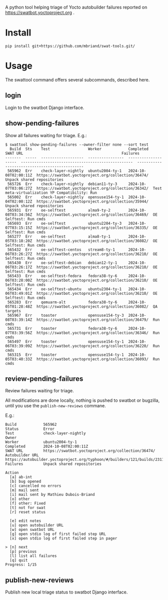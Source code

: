 A python tool helping triage of Yocto autobuilder failures reported on
https://swatbot.yoctoproject.org .

# Install

`pip install git+https://github.com/mbriand/swat-tools.git/`

# Usage

The swattool command offers several subcommands, described here.

## login

Login to the swatbot Django interface.

## show-pending-failures

Show all failures waiting for triage. E.g.:

```
$ swattool show-pending-failures --owner-filter none --sort test
  Build  Sts    Test                 Worker            Completed             SWAT URL                                            Failures
-------  -----  -------------------  ----------------  --------------------  --------------------------------------------------  ----------------------------------------------
 565962  Err    check-layer-nightly  ubuntu2004-ty-1   2024-10-08T02:00:11Z  https://swatbot.yoctoproject.org/collection/36474/  Unpack shared repositories
 565726  Err    check-layer-nightly  debian11-ty-3     2024-10-07T03:06:27Z  https://swatbot.yoctoproject.org/collection/36342/  Test meta-virtualization YP Compatibility: Run
 565002  Err    check-layer-nightly  opensuse154-ty-1  2024-10-04T02:00:12Z  https://swatbot.yoctoproject.org/collection/35944/  Unpack shared repositories
 565931  Err    oe-selftest          alma9-ty-2        2024-10-08T03:34:56Z  https://swatbot.yoctoproject.org/collection/36469/  OE Selftest: Run cmds
 565693  Err    oe-selftest          ubuntu2204-ty-3   2024-10-07T03:15:15Z  https://swatbot.yoctoproject.org/collection/36335/  OE Selftest: Run cmds
 565277  Err    oe-selftest          alma8-ty-1        2024-10-05T03:18:20Z  https://swatbot.yoctoproject.org/collection/36082/  OE Selftest: Run cmds
 565432  Err    oe-selftest-centos   stream8-ty-1      2024-10-06T03:26:27Z  https://swatbot.yoctoproject.org/collection/36210/  OE Selftest: Run cmds
 565430  Err    oe-selftest-debian   debian12-ty-1     2024-10-06T03:26:17Z  https://swatbot.yoctoproject.org/collection/36210/  OE Selftest: Run cmds
 565433  Err    oe-selftest-fedora   fedora38-ty-6     2024-10-06T03:28:00Z  https://swatbot.yoctoproject.org/collection/36210/  OE Selftest: Run cmds
 565434  Err    oe-selftest-ubuntu   ubuntu2304-ty-1   2024-10-06T03:49:01Z  https://swatbot.yoctoproject.org/collection/36210/  OE Selftest: Run cmds
 565283  Err    qemuarm-alt          fedora38-ty-6     2024-10-05T01:28:48Z  https://swatbot.yoctoproject.org/collection/36082/  QA targets
 565967  Err    toaster              opensuse154-ty-3  2024-10-08T03:39:14Z  https://swatbot.yoctoproject.org/collection/36479/  Run cmds
 565731  Err    toaster              fedora38-ty-6     2024-10-07T03:39:56Z  https://swatbot.yoctoproject.org/collection/36346/  Run cmds
 565497  Err    toaster              opensuse154-ty-1  2024-10-06T03:39:09Z  https://swatbot.yoctoproject.org/collection/36220/  Run cmds
 565315  Err    toaster              opensuse154-ty-1  2024-10-05T03:40:33Z  https://swatbot.yoctoproject.org/collection/36093/  Run cmds
```

## review-pending-failures

Review failures waiting for triage.

All modifications are done locally, nothing is pushed to swatbot or bugzilla,
until you use the `publish-new-reviews` commane.

E.g.:

```
Build            565962
Status           Error
Test             check-layer-nightly
Owner
Worker           ubuntu2004-ty-1
Completed        2024-10-08T02:00:11Z
SWAT URL         https://swatbot.yoctoproject.org/collection/36474/
Autobuilder URL  https://autobuilder.yoctoproject.org/typhoon/#/builders/121/builds/2311
Failures         Unpack shared repositories

Action
  [a] ab-int
  [b] bug opened
  [c] cancelled no errors
  [m] mail sent
  [i] mail sent by Mathieu Dubois-Briand
  [o] other
  [f] other: Fixed
  [t] not for swat
  [r] reset status

  [e] edit notes
  [u] open autobuilder URL
  [w] open swatbot URL
  [g] open stdio log of first failed step URL
  [x] open stdio log of first failed step in pager

> [n] next
  [p] previous
  [l] list all failures
  [q] quit
Progress: 1/15
```

## publish-new-reviews

Publish new local triage status to swatbot Django interface.
